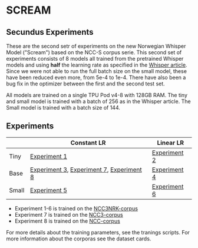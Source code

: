# SCREAM 
## Secundus Experiments

These are the second setr of experiments on the new Norwegian Whisper Model ("Scream") based on the NCC-S corpus serie. This second set of experiments consists of 8 models all trained from the pretrained Whisper models and using **half** the learning rate as specified in the [Whisper article](https://cdn.openai.com/papers/whisper.pdf). Since we were not able to run the full batch size on the small model, these have been reduced even more, from 5e-4 to 1e-4.  There have also been a bug fix in the optimizer between the first and the second test set.

All models are trained on a single TPU Pod v4-8 with 128GB RAM. The tiny and small model is trained with a batch of 256 as in the Whisper article. The Small model is trained with a batch size of 144. 

## Experiments
|        | Constant LR | Linear LR |
|--------|----------|--------|
| Tiny   | [Experiment 1](https://huggingface.co/NbAiLab/scream_secundus_e1_ncc3nrk_linearlr_tiny)        | [Experiment 2](https://huggingface.co/NbAiLab/scream_secundus_e2_ncc3nrk_constantlr_tiny)      |
| Base   | [Experiment 3](https://huggingface.co/NbAiLab/scream_secundus_e3_ncc3nrk_linearlr_base), [Experiment 7](https://huggingface.co/NbAiLab/scream_secundus_e7_nccs3_constantlr_base), [Experiment 8](https://huggingface.co/NbAiLab/scream_secundus_e8_ncc_constantlr_base)  | [Experiment 4](https://huggingface.co/NbAiLab/scream_secundus_e4_ncc3nrk_constantlr_base)      |
| Small  | [Experiment 5](https://huggingface.co/NbAiLab/scream_secundus_e5_ncc3nrk_linearlr_small)        | [Experiment 6](https://huggingface.co/NbAiLab/scream_secundus_e6_ncc3nrk_constantlr_small)      |


* Experiment 1-6 is trained on the [NCC3NRK-corpus](https://huggingface.co/datasets/NbAiLab/NCC_S3_nrk)
* Experiment 7 is trained on the [NCC3-corpus](https://huggingface.co/datasets/NbAiLab/NCC_S3)
* Experiment 8 is trained on the [NCC-corpus](https://huggingface.co/datasets/NbAiLab/NCC_S)


For more details about the training parameters, see the tranings scripts. For more information about the corporas see the dataset cards.
